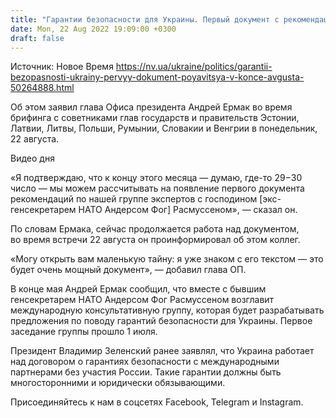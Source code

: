 ```yaml
---
title: "Гарантии безопасности для Украины. Первый документ с рекомендациями предоставят в конце августа — Ермак"
date: Mon, 22 Aug 2022 19:09:00 +0300
draft: false
---
```

Источник: Новое Время https://nv.ua/ukraine/politics/garantii-bezopasnosti-ukrainy-pervyy-dokument-poyavitsya-v-konce-avgusta-50264888.html


Об этом заявил глава Офиса президента Андрей Ермак во время брифинга с советниками глав государств и правительств Эстонии, Латвии, Литвы, Польши, Румынии, Словакии и Венгрии в понедельник, 22 августа.

 Видео дня   

«Я подтверждаю, что к концу этого месяца — думаю, где-то 29−30 число — мы можем рассчитывать на появление первого документа рекомендаций по нашей группе экспертов с господином [экс-генсекретарем НАТО Андерсом Фог] Расмуссеном», — сказал он.

По словам Ермака, сейчас продолжается работа над документом, во время встречи 22 августа он проинформировал об этом коллег.

«Могу открыть вам маленькую тайну: я уже знаком с его текстом — это будет очень мощный документ», — добавил глава ОП.

В конце мая Андрей Ермак сообщил, что вместе с бывшим генсекретарем НАТО Андерсом Фог Расмуссеном возглавит международную консультативную группу, которая будет разрабатывать предложения по поводу гарантий безопасности для Украины. Первое заседание группы прошло 1 июля.

Президент Владимир Зеленский ранее заявлял, что Украина работает над договором о гарантиях безопасности с международными партнерами без участия России. Такие гарантии должны быть многосторонними и юридически обязывающими.

Присоединяйтесь к нам в соцсетях Facebook, Telegram и Instagram.
